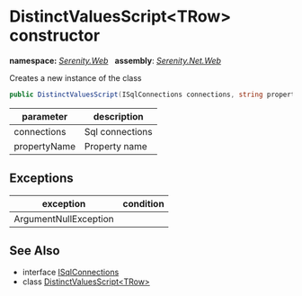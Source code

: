 # DistinctValuesScript&lt;TRow&gt; constructor
**namespace:** *[Serenity.Web](../../README.md#serenity.web-namespace)*   **assembly**: *[Serenity.Net.Web](../../README.md)*

Creates a new instance of the class

```csharp
public DistinctValuesScript(ISqlConnections connections, string propertyName)
```

| parameter | description |
| --- | --- |
| connections | Sql connections |
| propertyName | Property name |

## Exceptions

| exception | condition |
| --- | --- |
| ArgumentNullException |  |

## See Also

* interface [ISqlConnections](../Serenity.Net.Data/../../Serenity.Data/ISqlConnections.md)
* class [DistinctValuesScript&lt;TRow&gt;](../DistinctValuesScript-1.md)